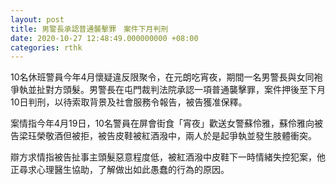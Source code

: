 ```yaml
---
layout: post
title: 男警長承認普通襲擊罪　案件下月判刑
date: 2020-10-27 12:48:49.000000000 +08:00
categories: rthk
---
```


10名休班警員今年4月懷疑違反限聚令，在元朗吃宵夜，期間一名男警長與女同袍爭執並扯對方頭髮。男警長在屯門裁判法院承認一項普通襲擊罪，案件押後至下月10日判刑，以待索取背景及社會服務令報告，被告獲准保釋。

案情指今年4月19日，10名警員在屏會街食「宵夜」歡送女警蘇伶雅，蘇伶雅向被告梁珏榮敬酒但被拒，被告皮鞋被紅酒潑中，兩人於是起爭執並發生肢體衝突。

辯方求情指被告扯事主頭髮惡意程度低，被紅酒潑中皮鞋下一時情緒失控犯案，他正尋求心理醫生協助，了解做出如此愚蠢的行為的原因。
